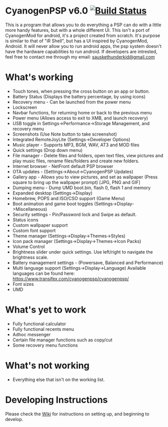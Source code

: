 CyanogenPSP v6.0 [![Build Status](https://travis-ci.org/joel16/CyanogenPSP.svg?branch=master)](https://travis-ci.org/joel16/CyanogenPSP)
=================

This is a program that allows you to do everything a PSP can do with a little more handy features, but with a whole different UI. This isn't a port of CyanogenMod for android, it's a project created from scratch. It's purpose is similar to that of "iR Shell", but has a UI inspired by CyanogenMod, Android. It will never allow you to run android apps, the psp system doesn't have the hardware capabilities to run android. If developers are intrested, feel free to contact me through my email: sauskethunderkid@gmail.com 


What's working
=================
- Touch tones, when pressing the cross button on an app or button.
- Battery Status (Displays the battery percentage, by using icons)
- Recovery menu - Can be launched from the power menu
- Lockscreen
- Navbar functions, for returning home or back to the previous menu
- Power menu (Allows access to exit to XMB, and launch recovery)
- USB toggle in Settings->Performance->Storage Management, and recovery menu
- Screenshots (Use Note button to take screenshot)
- Integrated RemoteJoyLite (Settings->Developer Options)
- Music player - Supports MP3, BGM, WAV, AT3 and MOD files
- Quick settings (Drop down menu)
- File manager - Delete files and folders, open text files, view pictures and play music files, rename files/folders and create new folders.
- Internet browser - NetFront default PSP browser
- OTA updates - (Settings->About->CyanogenPSP Updates)
- Gallery app - Allows you to view pictures, and set as wallpaper (Press square to bring up the wallpaper prompt) [JPG, PNG and GIF]
- Dumping menu - Dump UMD boot.bin, flash 0, flash 1 and memory
- Expanded desktop (Settings->Display)
- Homebrew, POPS and ISO/CSO support (Game Menu)
- Boot animation and game boot toggles (Settings->Display->Miscellaneous)
- Security settings - Pin/Password lock and Swipe as default.
- Status icons
- Custom wallpaper support
- Custom font support
- Theme manager (Settings->Display->Themes->Styles)
- Icon pack manager (Settings->Display->Themes->Icon Packs)
- Volume Control
- Brightness slider under quick settings. Use left/right to navigate the brightness scale.
- Battery management settings - (Powersave, Balanced and Performance)
- Multi language support (Settings->Display->Language) Available languages can be found here: https://www.transifex.com/cyanogenpsp/cyanogenpsp/
- Font sizes
- UMD

What's yet to work
=================
- Fully functional calculator
- Fully functional recents menu
- Adhoc messenger
- Certain file manager functions such as copy/cut
- Some recovery menu functions

What's not working
=================
- Everything else that isn't on the working list.

Developing Instructions
=================

Please check the [Wiki](https://github.com/joel16/CyanogenPSP/wiki) for instructions on setting up, and beginning to develop.
